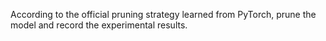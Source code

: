 According to the official pruning strategy learned from PyTorch, prune the model and record the experimental results.
